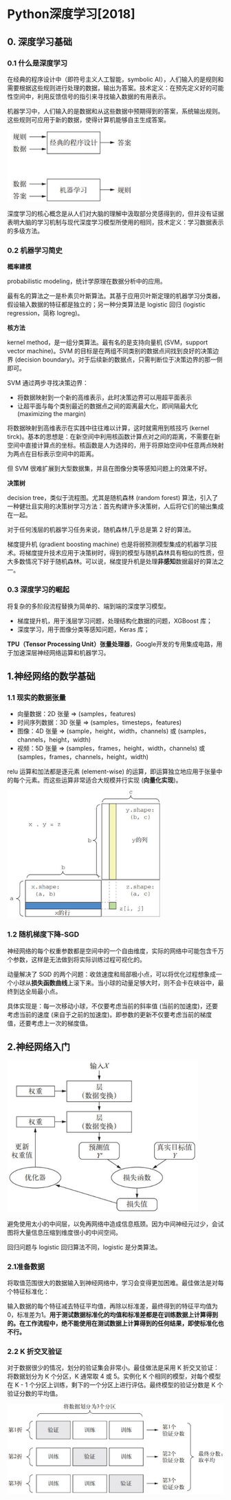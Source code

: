 # Python深度学习[2018]

## 0. 深度学习基础

### 0.1 什么是深度学习

在经典的程序设计中（即符号主义人工智能，symbolic AI），人们输入的是规则和需要根据这些规则进行处理的数据，输出为答案。技术定义：在预先定义好的可能性空间中，利用反馈信号的指引来寻找输入数据的有用表示。

机器学习中，人们输入的是数据和从这些数据中预期得到的答案，系统输出规则。这些规则可应用于新的数据，使得计算机能够自主生成答案。

<img src="book_img/01.jpg" style="zoom:80%;" />

深度学习的核心概念是从人们对大脑的理解中汲取部分灵感得到的，但并没有证据表明大脑的学习机制与现代深度学习模型所使用的相同，技术定义：学习数据表示的多级方法。

### 0.2 机器学习简史

**概率建模**

probabilistic modeling，统计学原理在数据分析中的应用。

最有名的算法之一是朴素贝叶斯算法。其基于应用贝叶斯定理的机器学习分类器，假设输入数据的特征都是独立的；另一种分类算法是 logistic 回归 (logistic regression，简称 logreg)。

**核方法**

kernel method，是一组分类算法。最有名的是支持向量机 (SVM，support vector machine)。SVM 的目标是在两组不同类别的数据点间找到良好的决策边界 (decision boundary)。对于后续新的数据点，只需判断位于决策边界的那一侧即可。

SVM 通过两步寻找决策边界：

- 将数据映射到一个新的高维表示，此时决策边界可以用超平面表示
- 让超平面与每个类别最近的数据点之间的距离最大化，即间隔最大化 (maximizing the margin)

将数据映射到高维表示在实践中往往难以计算，这时就需用到核技巧 (kernel tirck)。基本的思想是：在新空间中利用核函数计算点对之间的距离，不需要在新空间中直接计算点的坐标。核函数是人为选择的，用于将原始空间中任意两点映射为两点在目标表示空间中的距离。

但 SVM 很难扩展到大型数据集，并且在图像分类等感知问题上的效果不好。

**决策树**

decision tree，类似于流程图。尤其是随机森林 (random forest) 算法，引入了一种健壮且实用的决策树学习方法：首先构建许多决策树，人后将它们的输出集成在一起。

对于任何浅层的机器学习任务来说，随机森林几乎总是第 2 好的算法。

梯度提升机 (gradient boosting machine) 也是将弱预测模型集成的机器学习技术。将梯度提升技术应用于决策树时，得到的模型与随机森林具有相似的性质，但大多数情况下好于随机森林。可以说，梯度提升机是处理**非感知**数据最好的算法之一。

### 0.3 深度学习的崛起

将复杂的多阶段流程替换为简单的、端到端的深度学习模型。

- 梯度提升机，用于浅层学习问题，处理结构化数据的问题，XGBoost 库；
- 深度学习，用于图像分类等感知问题，Keras 库；

**TPU（Tensor Processing Unit）张量处理器**，Google开发的专用集成电路，用于加速深层神经网络运算和机器学习。

## 1.神经网络的数学基础

### 1.1 现实的数据张量

- 向量数据：2D 张量 => (samples，features)
- 时间序列数据：3D 张量 => (samples，timesteps，features)
- 图像：4D 张量 => (sample，height，width，channels) 或 (samples，channels，height，width)
- 视频：5D 张量 => (samples，frames，height，width，channels) 或  (samples，frames，channels，height，width)

relu 运算和加法都是逐元素 (element-wise) 的运算，即运算独立地应用于张量中的每个元素。而这些运算非常适合大规模并行实现 (**向量化实现**)。

<img src="book_img/02.jpg" style="zoom:67%;" />

### 1.2 随机梯度下降-SGD

神经网络的每个权重参数都是空间中的一个自由维度，实际的网络中可能包含千万个参数，这样是无法做到将实际训练过程可视化的。

动量解决了 SGD 的两个问题：收敛速度和局部极小点，可以将优化过程想象成一个小球从**损失函数曲线**上滚下来。当小球的动量足够大时，则不会卡在峡谷中，最终到达全局最小点。

具体实现是：每一次移动小球，不仅要考虑当前的斜率值 (当前的加速度)，还要考虑当前的速度 (来自于之前的加速度)。即参数的更新不仅要考虑当前的梯度值，还要考虑上一次的梯度值。

## 2.神经网络入门

<img src="book_img/03.jpg" style="zoom:80%;" />

避免使用太小的中间层，以免再网络中造成信息瓶颈。因为中间神经元过少，会试图将大量信息压缩到维度很小的中间空间。

回归问题与 logistic 回归算法不同，logistic 是分类算法。

### 2.1准备数据

将取值范围很大的数据输入到神经网络中，学习会变得更加困难。最佳做法是对每个特征标准化：

输入数据的每个特征减去特征平均值，再除以标准差，最终得到的特征平均值为 0，标准差为1。**用于测试数据标准化的均值和标准差都是在训练数据上计算得到的。在工作流程中，绝不能使用在测试数据上计算得到的任何结果，即使标准化也不行。**

### 2.2 K 折交叉验证

对于数据很少的情况，划分的验证集会非常小。最佳做法是采用 K 折交叉验证：将数据划分为 K 个分区，K 通常取 4 或 5。实例化 K 个相同的模型，对每个模型在 K - 1 个分区上训练，剩下的一个分区上进行评估。最终模型的验证分数是 K 个验证分数的平均值。

<img src="book_img/04.jpg" style="zoom:80%;" />













































